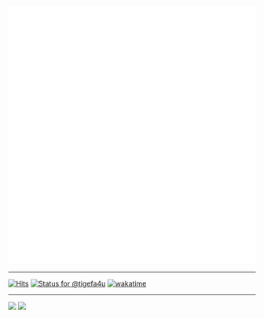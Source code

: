 ![Metrics](/github-metrics.svg)

<hr />

[![Hits](https://hits.seeyoufarm.com/api/count/incr/badge.svg?url=https%3A%2F%2Fgithub.com%2Ftigefa4u&count_bg=%2379C83D&title_bg=%23555555&icon=&icon_color=%23E7E7E7&title=hits&edge_flat=false)](https://hits.seeyoufarm.com)
[![Status for @tigefa4u](https://badge.stateful.com/tigefa4u/status.svg)](https://app.stateful.com/@tigefa4u)
[![wakatime](https://wakatime.com/badge/user/d91ac116-3b65-4011-a8b7-dde470611f04.svg)](https://wakatime.com/@tigefa)

<hr \>

[![](https://dcbadge.vercel.app/api/shield/213818453071495168?style=social)]([https://s.id/tigefa-cord](https://discord.com/users/213818453071495168))
[![](https://dcbadge.vercel.app/api/server/Ya2pmcnTPF?style=social)](https://s.id/tigefa-cord)
